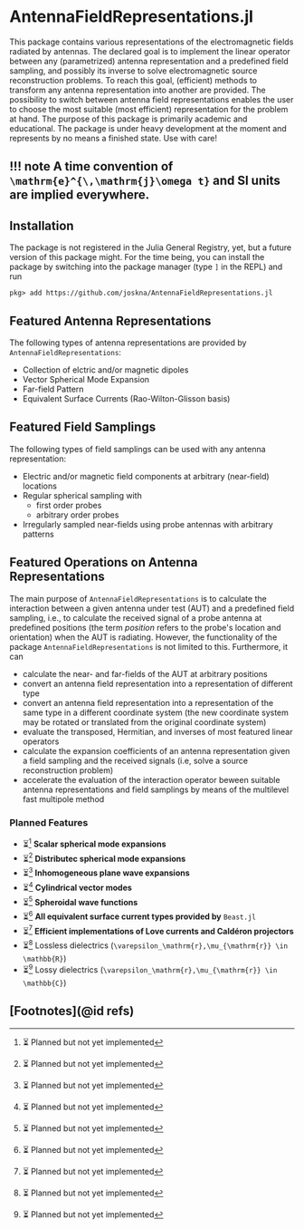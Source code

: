 # AntennaFieldRepresentations.jl

This package contains various representations of the electromagnetic fields radiated by antennas.
The declared goal is to implement the linear operator between any (parametrized) antenna representation and a predefined field sampling, and possibly its inverse to solve electromagnetic source reconstruction problems. 
To reach this goal, (efficient) methods to transform any antenna representation into another are provided. 
The possibility to switch between antenna field representations enables the user to choose the most suitable (most efficient) representation for the problem at hand.
The purpose of this package is primarily academic and educational. 
The package is under heavy development at the moment and represents by no means a finished state. Use with care!

!!! note
    A time convention of ``\mathrm{e}^{\,\mathrm{j}\omega t}`` and SI units are implied everywhere.
---

## Installation

The package is not registered in the Julia General Registry, yet, but a future version of this package might.
For the time being, you can install the package by switching into the package manager (type `]` in the REPL) and run
```
pkg> add https://github.com/joskna/AntennaFieldRepresentations.jl 
```

## Featured Antenna Representations
The following types of antenna representations are provided by `AntennaFieldRepresentations`:
- Collection of elctric and/or magnetic dipoles
- Vector Spherical Mode Expansion
- Far-field Pattern
- Equivalent Surface Currents (Rao-Wilton-Glisson basis)

## Featured Field Samplings
The following types of field samplings can be used with any antenna representation:
- Electric and/or magnetic field components at arbitrary (near-field) locations
- Regular spherical sampling with
  - first order probes
  - arbitrary order probes
- Irregularly sampled near-fields using probe antennas with arbitrary patterns

## Featured Operations on Antenna Representations
The main purpose of `AntennaFieldRepresentations` is to calculate the interaction between a given antenna under test (AUT) and a predefined field sampling, i.e., to calculate the received signal of a probe antenna at predefined positions (the term *position* refers to the probe's location and orientation) when the AUT is radiating. However, the functionality of the package `AntennaFieldRepresentations` is not limited to this. Furthermore, it can
- calculate the near- and far-fields of the AUT at arbitrary positions
- convert an antenna field representation into a representation of different type
- convert an antenna field representation into a representation of the same type in a different coordinate system (the new coordinate system may be rotated or translated from the original coordinate system)
- evaluate the transposed, Hermitian, and inverses of most featured linear operators
- calculate the expansion coefficients of an antenna representation given a field sampling and the received signals (i.e, solve a source reconstruction problem)
- accelerate the evaluation of the interaction operator beween suitable antenna representations and field samplings by means of the multilevel fast multipole method


### Planned Features
- ⏳[^1] **Scalar spherical mode expansions**
- ⏳[^1] **Distributec spherical mode expansions**
- ⏳[^1] **Inhomogeneous plane wave expansions**
- ⏳[^1] **Cylindrical vector modes**
- ⏳[^1] **Spheroidal wave functions**
- ⏳[^1] **All equivalent surface current types provided by** `Beast.jl`
- ⏳[^1] **Efficient implementations of Love currents and Caldéron projectors**
- ⏳[^1] Lossless dielectrics (``\varepsilon_\mathrm{r},\mu_{\mathrm{r}} \in \mathbb{R}``)
- ⏳[^1] Lossy dielectrics (``\varepsilon_\mathrm{r},\mu_{\mathrm{r}} \in \mathbb{C}``)


## [Footnotes](@id refs)
[^1]: ⏳ Planned but not yet implemented